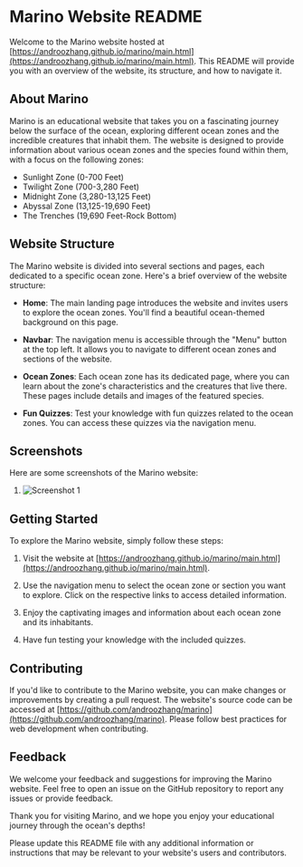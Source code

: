 # Marino Website README

Welcome to the Marino website hosted at [https://androozhang.github.io/marino/main.html](https://androozhang.github.io/marino/main.html). This README will provide you with an overview of the website, its structure, and how to navigate it.

## About Marino

Marino is an educational website that takes you on a fascinating journey below the surface of the ocean, exploring different ocean zones and the incredible creatures that inhabit them. The website is designed to provide information about various ocean zones and the species found within them, with a focus on the following zones:

- Sunlight Zone (0-700 Feet)
- Twilight Zone (700-3,280 Feet)
- Midnight Zone (3,280-13,125 Feet)
- Abyssal Zone (13,125-19,690 Feet)
- The Trenches (19,690 Feet-Rock Bottom)

## Website Structure

The Marino website is divided into several sections and pages, each dedicated to a specific ocean zone. Here's a brief overview of the website structure:

- **Home**: The main landing page introduces the website and invites users to explore the ocean zones. You'll find a beautiful ocean-themed background on this page.

- **Navbar**: The navigation menu is accessible through the "Menu" button at the top left. It allows you to navigate to different ocean zones and sections of the website.

- **Ocean Zones**: Each ocean zone has its dedicated page, where you can learn about the zone's characteristics and the creatures that live there. These pages include details and images of the featured species.

- **Fun Quizzes**: Test your knowledge with fun quizzes related to the ocean zones. You can access these quizzes via the navigation menu.

## Screenshots

Here are some screenshots of the Marino website:

1. ![Screenshot 1](https://i.imgur.com/m9RDeJv.png)

## Getting Started

To explore the Marino website, simply follow these steps:

1. Visit the website at [https://androozhang.github.io/marino/main.html](https://androozhang.github.io/marino/main.html).

2. Use the navigation menu to select the ocean zone or section you want to explore. Click on the respective links to access detailed information.

3. Enjoy the captivating images and information about each ocean zone and its inhabitants.

4. Have fun testing your knowledge with the included quizzes.

## Contributing

If you'd like to contribute to the Marino website, you can make changes or improvements by creating a pull request. The website's source code can be accessed at [https://github.com/androozhang/marino](https://github.com/androozhang/marino). Please follow best practices for web development when contributing.

## Feedback

We welcome your feedback and suggestions for improving the Marino website. Feel free to open an issue on the GitHub repository to report any issues or provide feedback.

Thank you for visiting Marino, and we hope you enjoy your educational journey through the ocean's depths!

Please update this README file with any additional information or instructions that may be relevant to your website's users and contributors.
